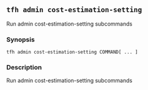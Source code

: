 ## `tfh admin cost-estimation-setting`

Run admin cost-estimation-setting subcommands

### Synopsis

    tfh admin cost-estimation-setting COMMAND[ ... ]

### Description

Run admin cost-estimation-setting subcommands

